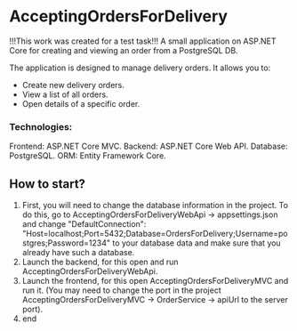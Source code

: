 # AcceptingOrdersForDelivery
!!!This work was created for a test task!!!
 A small application on ASP.NET Core for creating and viewing an order from a PostgreSQL DB.

 The application is designed to manage delivery orders. It allows you to:
- Create new delivery orders.
- View a list of all orders.
- Open details of a specific order.

### Technologies:
Frontend: ASP.NET Core MVC.
Backend: ASP.NET Core Web API.
Database: PostgreSQL.
ORM: Entity Framework Core.

## How to start?
1) First, you will need to change the database information in the project. To do this, go to AcceptingOrdersForDeliveryWebApi -> appsettings.json and change "DefaultConnection": "Host=localhost;Port=5432;Database=OrdersForDelivery;Username=postgres;Password=1234" to your database data and make sure that you already have such a database.
2) Launch the backend, for this open and run AcceptingOrdersForDeliveryWebApi.
3) Launch the frontend, for this open AcceptingOrdersForDeliveryMVC and run it. (You may need to change the port in the project AcceptingOrdersForDeliveryMVC -> OrderService -> apiUrl to the server port).
4) end

